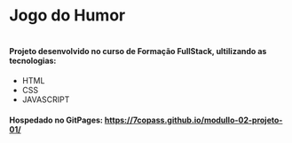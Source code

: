 <h1>Jogo do Humor<h1>
 
#### Projeto desenvolvido no curso de Formação FullStack, ultilizando as tecnologias:
+ HTML
+ CSS
+ JAVASCRIPT


#### Hospedado no GitPages: https://7copass.github.io/modullo-02-projeto-01/


